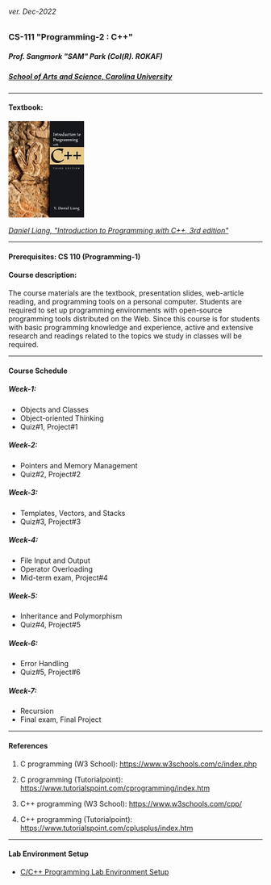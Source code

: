 <h6>ver. Dec-2022</h6>
<h3>CS-111 "Programming-2 : C++" </h3>
<h5><i> Prof. Sangmork "SAM" Park (Col(R). ROKAF)</i></h5>
<h5><u><i>School of Arts and Science, Carolina University</i></u></h5>

---

<h4>Textbook:</h4> 
<img src = "../Images/CS110TextBook.jpg" alt = "IS 110 TextBook" width="150"/>

<em><u>[Daniel Liang, "Introduction to Programming with C++, 3rd edition"](https://www.pearson.com/en-us/subject-catalog/p/introduction-to-programming-with-c/P200000003422/9780137558599)</u></em>

---

<h4>Prerequisites: CS 110 (Programming-1)</h4>
<h4>Course description:</h4>
The course materials are the textbook, presentation slides, web-article reading, and programming tools on a personal computer. Students are required to set up programming environments with open-source programming tools distributed on the Web. Since this course is for students with basic programming knowledge and experience, active and extensive research and readings related to the topics we study in classes will be required.

---

<h4>Course Schedule</h4>

<h5>Week-1: </h5>

-   Objects and Classes
-   Object-oriented Thinking
-   Quiz#1, Project#1

<h5>Week-2: </h5>

-   Pointers and Memory Management
-   Quiz#2, Project#2

<h5>Week-3: </h5>

-   Templates, Vectors, and Stacks
-   Quiz#3, Project#3

<h5>Week-4: </h5>

-   File Input and Output
-   Operator Overloading
-   Mid-term exam, Project#4

<h5>Week-5: </h5>

-   Inheritance and Polymorphism
-   Quiz#4, Project#5

<h5>Week-6: </h5>

-   Error Handling
-   Quiz#5, Project#6

<h5>Week-7: </h5>

-   Recursion
-   Final exam, Final Project

---

<h4>References</h4>

1. C programming (W3 School): https://www.w3schools.com/c/index.php
2. C programming (Tutorialpoint): https://www.tutorialspoint.com/cprogramming/index.htm

3. C++ programming (W3 School): https://www.w3schools.com/cpp/
4. C++ programming (Tutorialpoint): https://www.tutorialspoint.com/cplusplus/index.htm

---

<h4>Lab Environment Setup</h4>

-   [C/C++ Programming Lab Environment Setup](<..\CS110$Programming-1(C&C++)\LabEnvSetup.md>)
